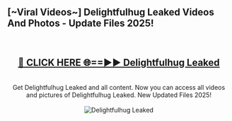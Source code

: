 <h2>[~Viral Videos~] Delightfulhug Leaked Videos And Photos - Update Files 2025!</h2>
<br>
<div align="center">
<h2><a href="https://top-ai-tools.click/QrbHav" rel="nofollow">🔴 CLICK HERE 🌐==►► Delightfulhug Leaked</a></h2>
<br>
Get Delightfulhug Leaked and all content. Now you can access all videos and pictures of Delightfulhug Leaked. New Updated Files 2025!
<br>
<br>
<a href="https://top-ai-tools.click/QrbHav" rel="nofollow" data-target="animated-image.originalLink"><img src="https://i.ibb.co.com/WyWwxjT/player-gif2.gif" alt="Delightfulhug Leaked" style="max-width: 100%; display: inline-block;" data-target="animated-image.originalImage"></a>
</div>
<br>